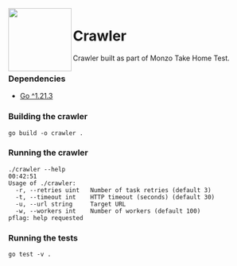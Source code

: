 <img src="https://avatars.githubusercontent.com/u/11029372?s=200&v=4" width="127px" height="127px" align="left"/>

# Crawler

Crawler built as part of Monzo Take Home Test.

### Dependencies

- [Go ^1.21.3](https://golang.org/dl/)

### Building the crawler

```shell
go build -o crawler .
```

### Running the crawler
```shell
./crawler --help                                                                                                                                                                        00:42:51
Usage of ./crawler:
  -r, --retries uint   Number of task retries (default 3)
  -t, --timeout int    HTTP timeout (seconds) (default 30)
  -u, --url string     Target URL
  -w, --workers int    Number of workers (default 100)
pflag: help requested
```

### Running the tests

```shell
go test -v .
```